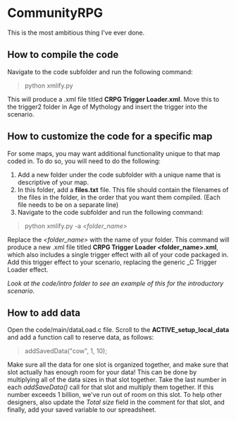 # CommunityRPG
This is the most ambitious thing I've ever done.

## How to compile the code
Navigate to the code subfolder and run the following command:
> python xmlify.py

This will produce a .xml file titled **CRPG Trigger Loader.xml**. Move this to the trigger2 folder in Age of Mythology and insert the trigger into the scenario.

## How to customize the code for a specific map
For some maps, you may want additional functionality unique to that map coded in. To do so, you will need to do the following:
1. Add a new folder under the code subfolder with a unique name that is descriptive of your map. 
2. In this folder, add a **files.txt** file. This file should contain the filenames of the files in the folder, in the order that you want them compiled. (Each file needs to be on a separate line)
3. Navigate to the code subfolder and run the following command:
> python xmlify.py -a *<folder_name>*

Replace the *<folder_name>* with the name of your folder. This command will produce a new .xml file titled **CRPG Trigger Loader <folder_name>.xml**, which also includes a single trigger effect with all of your code packaged in. Add this trigger effect to your scenario, replacing the generic _C Trigger Loader effect.

*Look at the code/intro folder to see an example of this for the introductory scenario*.

## How to add data
Open the code/main/dataLoad.c file. Scroll to the **ACTIVE_setup_local_data** and add a function call to reserve data, as follows:
> addSavedData("cow", 1, 10);

Make sure all the data for one slot is organized together, and make sure that slot actually has enough room for your data! This can be done by multiplying all of the data sizes in that slot together. Take the last number in each *addSaveData()* call for that slot and multiply them together. If this number exceeds 1 billion, we've run out of room on this slot. To help other designers, also update the *Total size* field in the comment for that slot, and finally, add your saved variable to our spreadsheet.
